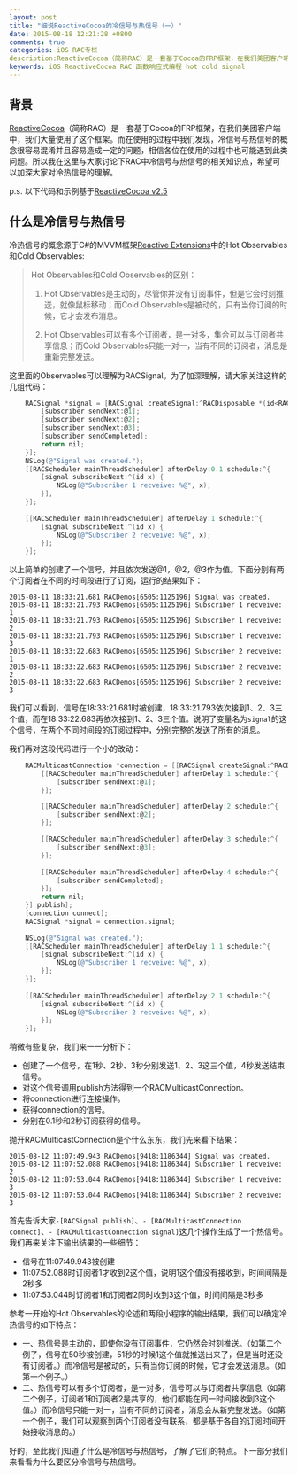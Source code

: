 ```yaml
---
layout: post
title: "细说ReactiveCocoa的冷信号与热信号（一）"
date: 2015-08-18 12:21:28 +0800
comments: true
categories: iOS RAC专栏
description:ReactiveCocoa（简称RAC）是一套基于Cocoa的FRP框架，在我们美团客户端中，我们大量使用了这个框架。而在使用的过程中我们发现，冷信号与热信号的概念很容易混淆并且容易造成一定的问题，相信各位在使用的过程中也可能遇到此类问题。所以我在这里与大家讨论下RAC中冷信号与热信号的相关知识点，希望可以加深大家对冷热信号的理解。
keywords: iOS ReactiveCocoa RAC 函数响应式编程 hot cold signal
---
```


## 背景

[ReactiveCocoa](http://www.github.com/ReactiveCocoa/ReactiveCocoa)（简称RAC）是一套基于Cocoa的FRP框架，在我们美团客户端中，我们大量使用了这个框架。而在使用的过程中我们发现，冷信号与热信号的概念很容易混淆并且容易造成一定的问题，相信各位在使用的过程中也可能遇到此类问题。所以我在这里与大家讨论下RAC中冷信号与热信号的相关知识点，希望可以加深大家对冷热信号的理解。

p.s. 以下代码和示例基于[ReactiveCocoa v2.5](https://github.com/ReactiveCocoa/ReactiveCocoa/releases/tag/v2.5)

## 什么是冷信号与热信号

冷热信号的概念源于C#的MVVM框架[Reactive Extensions](https://msdn.microsoft.com/en-us/library/hh242985.aspx)中的Hot Observables和Cold Observables:

> Hot Observables和Cold Observables的区别：
> 
> 1. Hot Observables是主动的，尽管你并没有订阅事件，但是它会时刻推送，就像鼠标移动；而Cold Observables是被动的，只有当你订阅的时候，它才会发布消息。
> 
> 2. Hot Observables可以有多个订阅者，是一对多，集合可以与订阅者共享信息；而Cold Observables只能一对一，当有不同的订阅者，消息是重新完整发送。

这里面的Observables可以理解为RACSignal。为了加深理解，请大家关注这样的几组代码：

```objective-c
    RACSignal *signal = [RACSignal createSignal:^RACDisposable *(id<RACSubscriber> subscriber) {
        [subscriber sendNext:@1];
        [subscriber sendNext:@2];
        [subscriber sendNext:@3];
        [subscriber sendCompleted];
        return nil;
    }];
    NSLog(@"Signal was created.");
    [[RACScheduler mainThreadScheduler] afterDelay:0.1 schedule:^{
        [signal subscribeNext:^(id x) {
            NSLog(@"Subscriber 1 recveive: %@", x);
        }];
    }];
    
    [[RACScheduler mainThreadScheduler] afterDelay:1 schedule:^{
        [signal subscribeNext:^(id x) {
            NSLog(@"Subscriber 2 recveive: %@", x);
        }];
    }];    
```

以上简单的创建了一个信号，并且依次发送@1，@2，@3作为值。下面分别有两个订阅者在不同的时间段进行了订阅，运行的结果如下：

```
2015-08-11 18:33:21.681 RACDemos[6505:1125196] Signal was created.
2015-08-11 18:33:21.793 RACDemos[6505:1125196] Subscriber 1 recveive: 1
2015-08-11 18:33:21.793 RACDemos[6505:1125196] Subscriber 1 recveive: 2
2015-08-11 18:33:21.793 RACDemos[6505:1125196] Subscriber 1 recveive: 3
2015-08-11 18:33:22.683 RACDemos[6505:1125196] Subscriber 2 recveive: 1
2015-08-11 18:33:22.683 RACDemos[6505:1125196] Subscriber 2 recveive: 2
2015-08-11 18:33:22.683 RACDemos[6505:1125196] Subscriber 2 recveive: 3

```

我们可以看到，信号在18:33:21.681时被创建，18:33:21.793依次接到1、2、3三个值，而在18:33:22.683再依次接到1、2、3三个值。说明了变量名为`signal`的这个信号，在两个不同时间段的订阅过程中，分别完整的发送了所有的消息。

我们再对这段代码进行一个小的改动：

```objective-c
    RACMulticastConnection *connection = [[RACSignal createSignal:^RACDisposable *(id<RACSubscriber> subscriber) {
        [[RACScheduler mainThreadScheduler] afterDelay:1 schedule:^{
            [subscriber sendNext:@1];
        }];

        [[RACScheduler mainThreadScheduler] afterDelay:2 schedule:^{
            [subscriber sendNext:@2];
        }];
        
        [[RACScheduler mainThreadScheduler] afterDelay:3 schedule:^{
            [subscriber sendNext:@3];
        }];
        
        [[RACScheduler mainThreadScheduler] afterDelay:4 schedule:^{
            [subscriber sendCompleted];
        }];
        return nil;
    }] publish];
    [connection connect];
    RACSignal *signal = connection.signal;
    
    NSLog(@"Signal was created.");
    [[RACScheduler mainThreadScheduler] afterDelay:1.1 schedule:^{
        [signal subscribeNext:^(id x) {
            NSLog(@"Subscriber 1 recveive: %@", x);
        }];
    }];
    
    [[RACScheduler mainThreadScheduler] afterDelay:2.1 schedule:^{
        [signal subscribeNext:^(id x) {
            NSLog(@"Subscriber 2 recveive: %@", x);
        }];
    }];
```

稍微有些复杂，我们来一一分析下：

* 创建了一个信号，在1秒、2秒、3秒分别发送1、2、3这三个值，4秒发送结束信号。
* 对这个信号调用publish方法得到一个RACMulticastConnection。
* 将connection进行连接操作。
* 获得connection的信号。
* 分别在0.1秒和2秒订阅获得的信号。

抛开RACMulticastConnection是个什么东东，我们先来看下结果：

```
2015-08-12 11:07:49.943 RACDemos[9418:1186344] Signal was created.
2015-08-12 11:07:52.088 RACDemos[9418:1186344] Subscriber 1 recveive: 2
2015-08-12 11:07:53.044 RACDemos[9418:1186344] Subscriber 1 recveive: 3
2015-08-12 11:07:53.044 RACDemos[9418:1186344] Subscriber 2 recveive: 3
```

首先告诉大家`-[RACSignal publish]`、`- [RACMulticastConnection connect]`、`- [RACMulticastConnection signal]`这几个操作生成了一个热信号。
我们再来关注下输出结果的一些细节：

* 信号在11:07:49.943被创建
* 11:07:52.088时订阅者1才收到2这个值，说明1这个值没有接收到，时间间隔是2秒多
* 11:07:53.044时订阅者1和订阅者2同时收到3这个值，时间间隔是3秒多

参考一开始的Hot Observables的论述和两段小程序的输出结果，我们可以确定冷热信号的如下特点：

* 一、热信号是主动的，即使你没有订阅事件，它仍然会时刻推送。（如第二个例子，信号在50秒被创建，51秒的时候1这个值就推送出来了，但是当时还没有订阅者。）而冷信号是被动的，只有当你订阅的时候，它才会发送消息。（如第一个例子。）
* 二、热信号可以有多个订阅者，是一对多，信号可以与订阅者共享信息（如第二个例子，订阅者1和订阅者2是共享的，他们都能在同一时间接收到3这个值。）而冷信号只能一对一，当有不同的订阅者，消息会从新完整发送。（如第一个例子，我们可以观察到两个订阅者没有联系，都是基于各自的订阅时间开始接收消息的。）

好的，至此我们知道了什么是冷信号与热信号，了解了它们的特点。下一部分我们来看看为什么要区分冷信号与热信号。